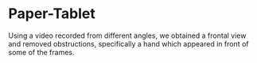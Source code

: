 # Paper-Tablet
Using a video recorded from different angles, we obtained a frontal view and removed obstructions, specifically a hand which appeared in front of some of the frames.
